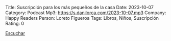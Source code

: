 Title: Suscripción para los más pequeños de la casa
Date: 2023-10-07
Category: Podcast
Mp3: https://s.danilorca.com/2023-10-07.mp3
Company: Happy Readers
Person: Loreto Figueroa
Tags: Libros, Niños, Suscripción
Rating: 0

<a href="https://s.danilorca.com/2023-10-07.mp3" type="audio/mpeg">
Escuchar
</a>
